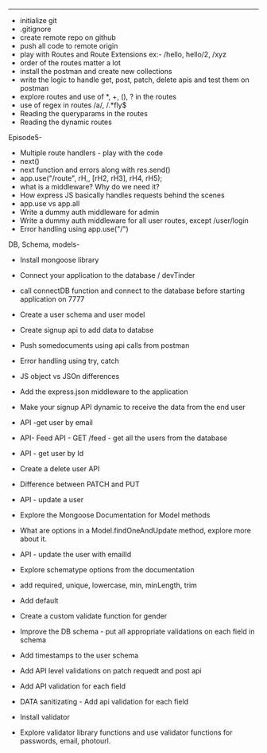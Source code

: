 ---

- initialize git
- .gitignore
- create remote repo on github
- push all code to remote origin
- play with Routes and Route Extensions ex:- /hello, hello/2, /xyz
- order of the routes matter a lot
- install the postman and create new collections
- write the logic to handle get, post, patch, delete apis and test them on postman
- explore routes and use of \*, +, (), ? in the routes
- use of regex in routes /a/, /.\*fly$
- Reading the queryparams in the routes
- Reading the dynamic routes

Episode5-

- Multiple route handlers - play with the code
- next()
- next function and errors along with res.send()
- app.use("/route", rH,, [rH2, rH3], rH4, rH5);
- what is a middleware? Why do we need it?
- How express JS basically handles requests behind the scenes
- app.use vs app.all
- Write a dummy auth middleware for admin
- Write a dummy auth middleware for all user routes, except /user/login
- Error handling using app.use("/")

DB, Schema, models-

- Install mongoose library
- Connect your application to the database / devTinder
- call connectDB function and connect to the database before starting application on 7777
- Create a user schema and user model
- Create signup api to add data to databse
- Push somedocuments using api calls from postman
- Error handling using try, catch

- JS object vs JSOn differences
- Add the express.json middleware to the application
- Make your signup API dynamic to receive the data from the end user
- API -get user by email
- API- Feed API - GET /feed - get all the users from the database
- API - get user by Id
- Create a delete user API
- Difference between PATCH and PUT
- API - update a user
- Explore the Mongoose Documentation for Model methods
- What are options in a Model.findOneAndUpdate method, explore more about it.
- API - update the user with emailId

- Explore schematype options from the documentation
- add required, unique, lowercase, min, minLength, trim
- Add default
- Create a custom validate function for gender
- Improve the DB schema - put all appropriate validations on each field in schema
- Add timestamps to the user schema
- Add API level validations on patch requedt and post api
- Add API validation for each field
- DATA sanitizating - Add api validation for each field
- Install validator
- Explore validator library functions and use validator functions for passwords, email, photourl.
